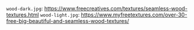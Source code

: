 `wood-dark.jpg`: https://www.freecreatives.com/textures/seamless-wood-textures.html
`wood-light.jpg`: https://www.myfreetextures.com/over-30-free-big-beautiful-and-seamless-wood-textures/
